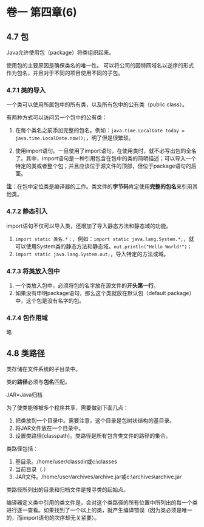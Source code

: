 # 卷一 第四章(6)

## 4.7 包

Java允许使用包（package）将类组织起来。

使用包的主要原因是确保类名的唯一性。 可以将公司的因特网域名以逆序的形式作为包名，并且对于不同的项目使用不同的子包。



### 4.7.1 类的导入

一个类可以使用所属包中的所有类，以及所有包中的公有类（public class）。

有两种方式可以访问另一个包中的公有类：

1. 在每个类名之前添加完整的包名。例如：```java.time.LocalDate today = java.time.LocalDate.now();```，明了但是很繁琐。

2. 使用import语句。一旦使用了import语句，在使用类时，就不必写出包的全名了。其中，import语句是一种引用包含在包中的类的简明描述；可以导入一个特定的类或者整个包；并且应该位于源文件的顶部，但位于package语句的后面。

**注**：在包中定位类是编译器的工作。类文件的**字节码**肯定使用**完整的包名**来引用其他类。 



### 4.7.2 静态引入

import语句不仅可以导入类，还增加了导入静态方法和静态域的功能。

1. ```import static 类名.*；```，例如：```import static java.lang.System.*;```，就可以使用System类的静态方法和静态域。```out.println("Hello World!")；```
2. ```import static java.lang.System.out;```，导入特定的方法或域。



### 4.7.3 将类放入包中

1. 一个类放入包中，必须将包的名字放在源文件的**开头第一行**。
2. 如果没有申明package语句，那么这个类就放在默认包（default package）中，这个包是没有名字的包。



### 4.7.4 包作用域

略



## 4.8 类路径

类存储在文件系统的子目录中。

类的**路径**必须与**包名**匹配。

JAR=Java归档

为了使类能够被多个程序共享，需要做到下面几点：

1. 把类放到一个目录中。需要注意，这个目录是包树状结构的基目录。
2. 将JAR文件放在一个目录中。
3. 设置类路径(classpath)。类路径是所有包含类文件的路径的集合。



类路径包括：

1. 基目录。/home/user/classdir或c:\classes
2. 当前目录（.）
3. JAR文件。/home/user/archives/archive.jar或c:\archives\archive.jar

类路径所列出的目录和归档文件是搜寻类的起始点。

编译器定义类中引用的类文件是，会对这个类路径的所有位置中所列出的每一个类进行逐一查看。如果找到了一个以上的类，就产生编译错误（因为类必须是唯一的，而import语句的次序却无关紧要）。